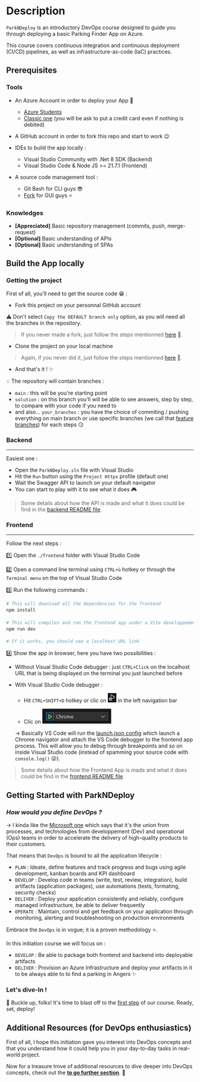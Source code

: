 # Description
`ParkNDeploy` is an introductory DevOps course designed to guide you through deploying a basic Parking Finder App on Azure.

This course covers continuous integration and continuous deployment (CI/CD) pipelines, as well as infrastructure-as-code (IaC) practices.

## Prerequisites

### Tools

- An Azure Account in order to deploy your App :rocket: 
  - [Azure Students](./doc/azure_students.md)
  - [Classic one](https://azure.microsoft.com/pricing/purchase-options/azure-account?icid=azurefreeaccount) (you will be ask to put a credit card even if nothing is debited)

- A GitHub account in order to fork this repo and start to work :wink:

- IDEs to build the app locally : 
  - Visual Studio Community with .Net 8 SDK (Backend)
  - Visual Studio Code & Node JS >= 21.7.1 (Frontend)

- A source code management tool :
  - Git Bash for CLI guys :sunglasses:
  - [Fork](https://git-fork.com/) for GUI guys :star:

### Knowledges

- **[Appreciated]** Basic repository management (commits, push, merge-request)
- **[Optional]** Basic understanding of APIs
- **[Optional]** Basic understanding of SPAs

## Build the App locally

### Getting the project

First of all, you'll need to get the source code :grin: : 
- Fork this project on your personnal GitHub account 

:warning: Don't select `Copy the DEFAULT branch only` option, as you will need all the branches in the repository.
> If you never made a fork, just follow the steps mentionned [here](https://docs.github.com/pull-requests/collaborating-with-pull-requests/working-with-forks/fork-a-repo#forking-a-repository) :eyes:.

- Clone the project on your local machine

> Again, if you never did it, just follow the steps mentionned [here](https://docs.github.com/en/pull-requests/collaborating-with-pull-requests/working-with-forks/fork-a-repo#cloning-your-forked-repository) :eyes:.

- And that's it ! :sparkles: 

:bulb: The repository will contain branches : 
- `main` : this will be you're starting point
- `solution` : on this branch you'll will be able to see answers, step by step, to compare with your code if you need to
- and also... `your_branches` : you have the choice of commiting / pushing everything on main branch or use specific branches (we call that [feature branches](https://learn.microsoft.com/azure/devops/repos/git/git-branching-guidance?view=azure-devops#use-feature-branches-for-your-work)) for each steps :smirk: 

### Backend
---
Easiest one :
- Open the `ParkNDeploy.sln` file with Visual Studio 
- Hit the `Run` button using the `Project Https` profile (default one)
- Wait the Swagger API to launch on your default navigator
- You can start to play with it to see what it does :video_game:

> Some details about how the API is made and what it does could be find in the [backend README file](./backend/README.md).

### Frontend
---

Follow the next steps : 

:one: Open the `./frontend` folder with Visual Studio Code

:two: Open a command line terminal using `CTRL+ù` hotkey or through the `Terminal menu` on the top of Visual Studio Code

:three: Run the following commands : 

```bash
# This will download all the dependencies for the frontend
npm install

# This will compiles and run the frontend app under a Vite developpement server
npm run dev

# If it works, you should see a localhost URL link
```

:four: Show the app in browser, here you have two possibilities : 

- Without Visual Studio Code debugger : just `CTRL+Click` on the localhost URL that is being displayed on the terminal you just launched before

- With Visual Studio Code debugger : 
  - Hit `CTRL+SHIFT+D` hotkey or clic on ![debug icon](./doc/assets/vscode_debug_icon.png) in the left navigation bar
  
  - Clic on ![play button](./doc/assets/vscode_debug_play_button.png) 

  &rarr; Basically VS Code will run the [launch.json config](./frontend/.vscode/launch.json) which launch a Chrome navigator and attach the VS Code debugger to the frontend app process. This will allow you to debug through breakpoints and so on inside Visual Studio code (instead of spamming your source code with `console.log()` :stuck_out_tongue_winking_eye:).

> Some details about how the Frontend App is made and what it does could be find in the [frontend README file](./frontend/README.md)

## Getting Started with ParkNDeploy

### ***How would you define DevOps ?***

&rarr; I kinda like the [Microsoft one](https://azure.microsoft.com/resources/cloud-computing-dictionary/what-is-devops) which says that it's the union from processes, and technologies from developpement (Dev) and operational (Ops) teams in order to accelerate the delivery of high-quality products to their customers.

That means that `DevOps` is bound to all the application lifecycle : 
- `PLAN` : Ideate, define features and track progress and bugs using agile development, kanban boards and KPI dashboard
- `DEVELOP` : Develop code in teams (write, test, review, integration), build artifacts (application packages), use automations (tests, formating, security checks)
- `DELIVER` : Deploy your application consistently and reliably, configure managed infrastructure, be able to deliver frequently
- `OPERATE` : Maintain, control and get feedback on your application through monitoring, alerting and troubleshooting on production environments

Embrace the `DevOps` is in vogue; it is a proven methodology :star:.

In this initiation course we will focus on :
- `DEVELOP` : Be able to package both frontend and backend into deployable artifacts
- `DELIVER` : Provision an Azure Infrastructure and deploy your artifacts in it to be always able to to find a parking in Angers :sparkles:

### Let's dive-In !

:rocket: Buckle up, folks! It's time to blast off to the [first step](./doc/step1_deploy_backend.md) of our course. Ready, set, deploy!

## Additional Resources (for DevOps enthusiastics)

First of all, I hope this initiation gave you interest into DevOps concepts and that you understand how it could help you in your day-to-day tasks in real-world project.

Now for a treasure trove of additional resources to dive deeper into DevOps concepts, check out the [**to go further section**](doc/to_go_further.md). :eyes:

